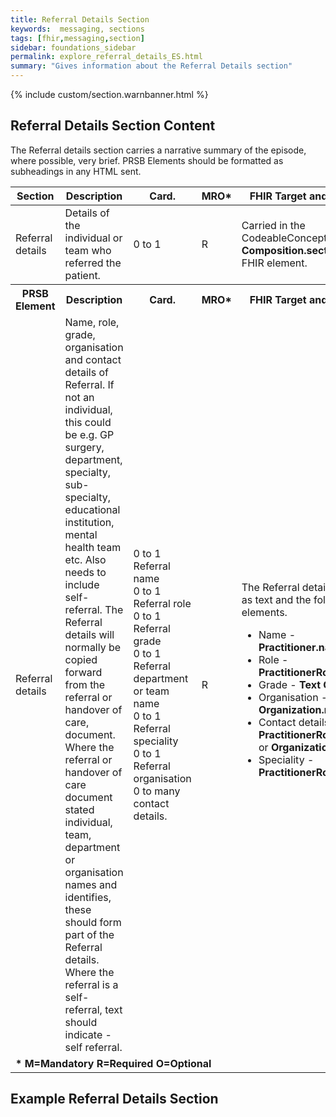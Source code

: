 ```yaml
---
title: Referral Details Section
keywords:  messaging, sections
tags: [fhir,messaging,section]
sidebar: foundations_sidebar
permalink: explore_referral_details_ES.html
summary: "Gives information about the Referral Details section"
---
```


{% include custom/section.warnbanner.html %}

## Referral Details Section Content ##
The Referral details section carries a narrative summary of the episode, where possible, very brief. PRSB Elements should be formatted as subheadings in any HTML sent.

<table style="width:100%;max-width: 100%;">
	<thead>
		<tr>
			<th width="15%">Section</th>
			<th width="35%">Description</th>
			<th width="5%">Card.</th>
			<th width="5%">MRO*</th>
			<th width="40%">FHIR Target and Guidance</th>
		</tr>
	</thead>
	<tbody>
		<tr>
			<td>Referral details</td>
			<td>Details of the individual or team who referred the patient.</td>
			<td>0 to 1</td>
			<td>R</td>
			<td>Carried in the CodeableConcept of <b>Composition.section.code</b> FHIR element.</td>
		</tr>
		<tr>
			<th>PRSB Element</th>
			<th>Description</th>
			<th>Card.</th>
			<th>MRO*</th>
			<th>FHIR Target and Guidance</th>		
		</tr>
		<tr>
			<td>Referral details</td>
			<td>Name, role, grade, organisation and contact details of Referral. If not an individual, this could be e.g. GP surgery, department, specialty, sub-specialty, educational institution, mental health team etc. Also needs to include self-referral. The Referral details will normally be copied forward from the referral or handover of care, document. Where the referral or handover of care document stated individual, team, department or organisation names and identifies, these should form part of the Referral details. Where the referral is a self-referral, text should indicate - self referral.</td>
			<td>0 to 1 Referral name<br/>0 to 1 Referral role<br/>0 to 1 Referral grade<br/>0 to 1 Referral department or team name<br/>0 to 1 Referral speciality<br/>0 to 1 Referral organisation<br/>0 to many contact details. </td>
			<td>R</td>
			<td>The Referral details are sent as text and the following FHIR elements.
			<ul>
			<li>Name - <b>Practitioner.name</b></li>
			<li>Role - <b>PractitionerRole.code</b></li>
			<li>Grade - <b>Text Only</b></li>
			<li>Organisation - <b>Organization.name</b></li>
			<li>Contact details - <b>PractitionerRole.telecom</b> or <b>Organization.telecom</b></li>
			<li>Speciality - <b>PractitionerRole.specialty</b></li>
</ul>
	

</td>
		</tr>
		<tr>
		<td colspan="5"><b>* M=Mandatory R=Required O=Optional</b></td>
		</tr>
	</tbody>
</table>

##  Example Referral Details Section ##

<script src="https://gist.github.com/IOPS-DEV/33dad18ff94f51da05ae526fd7259891.js"></script>






